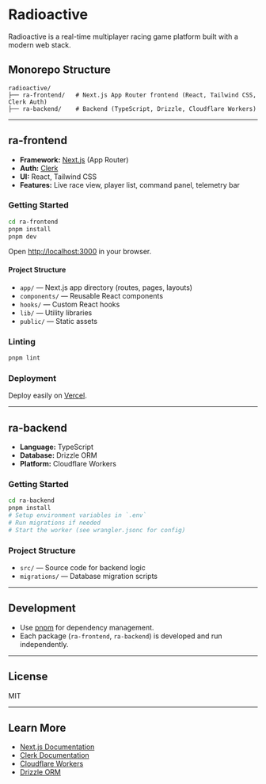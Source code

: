 # Radioactive

Radioactive is a real-time multiplayer racing game platform built with a modern web stack.

## Monorepo Structure

```
radioactive/
├── ra-frontend/   # Next.js App Router frontend (React, Tailwind CSS, Clerk Auth)
├── ra-backend/    # Backend (TypeScript, Drizzle, Cloudflare Workers)
```

---

## ra-frontend

- **Framework:** [Next.js](https://nextjs.org) (App Router)
- **Auth:** [Clerk](https://clerk.com/)
- **UI:** React, Tailwind CSS
- **Features:** Live race view, player list, command panel, telemetry bar

### Getting Started

```bash
cd ra-frontend
pnpm install
pnpm dev
```

Open [http://localhost:3000](http://localhost:3000) in your browser.

#### Project Structure

- `app/` — Next.js app directory (routes, pages, layouts)
- `components/` — Reusable React components
- `hooks/` — Custom React hooks
- `lib/` — Utility libraries
- `public/` — Static assets

### Linting

```bash
pnpm lint
```

### Deployment

Deploy easily on [Vercel](https://vercel.com/).

---

## ra-backend

- **Language:** TypeScript
- **Database:** Drizzle ORM
- **Platform:** Cloudflare Workers

### Getting Started

```bash
cd ra-backend
pnpm install
# Setup environment variables in `.env`
# Run migrations if needed
# Start the worker (see wrangler.jsonc for config)
```

### Project Structure

- `src/` — Source code for backend logic
- `migrations/` — Database migration scripts

---

## Development

- Use [pnpm](https://pnpm.io/) for dependency management.
- Each package (`ra-frontend`, `ra-backend`) is developed and run independently.

---

## License

MIT

---

## Learn More

- [Next.js Documentation](https://nextjs.org/docs)
- [Clerk Documentation](https://clerk.com/docs)
- [Cloudflare Workers](https://developers.cloudflare.com/workers/)
- [Drizzle ORM](https://orm.drizzle.team/)